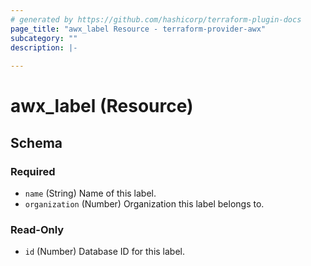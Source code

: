 ```yaml
---
# generated by https://github.com/hashicorp/terraform-plugin-docs
page_title: "awx_label Resource - terraform-provider-awx"
subcategory: ""
description: |-
  
---
```


# awx_label (Resource)





<!-- schema generated by tfplugindocs -->
## Schema

### Required

- `name` (String) Name of this label.
- `organization` (Number) Organization this label belongs to.

### Read-Only

- `id` (Number) Database ID for this label.
